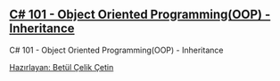 ## [C# 101 - Object Oriented Programming(OOP) - Inheritance](https://app.patika.dev/courses/csharp-101/2-inheritance)
C# 101 -  Object Oriented Programming(OOP) - Inheritance

[Hazırlayan: Betül Çelik Çetin](https://app.patika.dev/celikbet)